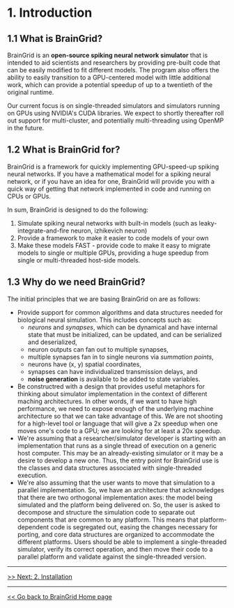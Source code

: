 # 1. Introduction

## 1.1 What is BrainGrid?

BrainGrid is an **open-source spiking neural network simulator** that is intended to aid scientists and researchers by providing pre-built code that can be easily modified to fit different models. The program also offers the ability to easily transition to a GPU-centered model with little additional work, which can provide a potential speedup of up to a twentieth of the original runtime.

Our current focus is on single-threaded simulators and simulators running on GPUs using NVIDIA's CUDA libraries. We expect to shortly thereafter roll out support for multi-cluster, and potentially multi-threading using OpenMP in the future. 

## 1.2 What is BrainGrid for?

BrainGrid is a framework for quickly implementing GPU-speed-up spiking neural networks. If you have a mathematical model for a spiking neural network, or if you have an idea for one, BrainGrid will provide you with a quick way of getting that network implemented in code and running on CPUs or GPUs.

In sum, BrainGrid is designed to do the following:

1. Simulate spiking neural networks with built-in models (such as leaky-integrate-and-fire neuron, izhikevich neuron)
2. Provide a framework to make it easier to code models of your own
3. Make these models FAST - provide code to make it easy to migrate models to single or multiple GPUs, providing a huge speedup from single or multi-threaded host-side models.

## 1.3 Why do we need BrainGrid?

The initial principles that we are basing BrainGrid on are as follows:

- Provide support for common algorithms and data structures needed for biological neural simulation. This includes concepts such as:
  - *neurons* and *synapses*, which can be dynamical and have internal state that must be initialized, can be updated, and can be serialized and deserialized,
  - neuron outputs can fan out to multiple synapses,
  - multiple synapses fan in to single neurons via *summation points*,
  - neurons have (x, y) spatial coordinates,
  - synapses can have individualized transmission delays, and
  - **noise generation** is available to be added to state variables.
- Be constructred with a design that provides useful metaphors for thinking about simulator implementation in the context of different maching architectures. In other words, if we want to have high performance, we need to expose enough of the underlying machine architecture so that we can take advantage of this. We are not shooting for a high-level tool or language that will give a 2x speedup when one moves one's code to a GPU; we are looking for at least a 20x speedup.
- We're assuming that a researcher/simulator developer is starting with an implementation that runs as a single thread of execution on a generic host computer. This may be an already-existing simulator or it may be a desire to develop a new one. Thus, the entry point for BrainGrid use is the classes and data structures associated with single-threaded execution.
- We're also assuming that the user wants to move that simulation to a parallel implementation. So, we have an architecture that acknowledges that there are two orthogonal implementation axes: the model being simulated and the platform being delivered on. So, the user is asked to decompose and structure the simulation code to separate out components that are common to any platform. This means that platform-dependent code is segregated out, easing the changes necessary for porting, and core data structures are organized to accommodate the different platforms. Users should be able to implement a single-threaded simulator, verify its correct operation, and then move their code to a parallel platform and validate against the single-threaded version. 


-------------
[>> Next: 2. Installation](http://uwb-biocomputing.github.io/BrainGrid/2_installation)

-------------
[<< Go back to BrainGrid Home page](http://uwb-biocomputing.github.io/BrainGrid/)

